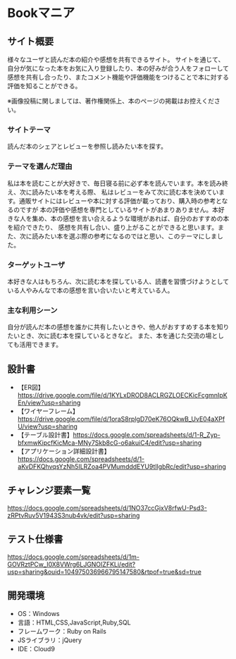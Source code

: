 # Bookマニア

## サイト概要
様々なユーザと読んだ本の紹介や感想を共有できるサイト。
サイトを通じて、自分が気になった本をお気に入り登録したり、本の好みが合う人をフォローして
感想を共有し合ったり、またコメント機能や評価機能をつけることで本に対する評価を知ることができる。

※画像投稿に関しましては、著作権関係上、本のページの掲載はお控えください。

### サイトテーマ
読んだ本のシェアとレビューを参照し読みたい本を探す。

### テーマを選んだ理由
私は本を読むことが大好きで、毎日寝る前に必ず本を読んでいます。本を読み終え、次に読みたい本を考える際、
私はレビューをみて次に読む本を決めています。通販サイトにはレビューや本に対する評価が載っており、購入時の参考となるのですが
本の評価や感想を専門としているサイトがあまりありません。本好きな人を集め、本の感想を言い合えるような環境があれば、自分のおすすめの本を紹介できたり、
感想を共有し合い、盛り上がることができると思います。また、次に読みたい本を選ぶ際の参考になるのではと思い、このテーマにしました。

### ターゲットユーザ
本好きな人はもちろん、次に読む本を探している人、読書を習慣づけようとしている人やみんなで本の感想を言い合いたいと考えている人。

### 主な利用シーン
自分が読んだ本の感想を誰かに共有したいときや、他人がおすすめする本を知りたいとき、次に読む本を探しているときなど。
また、本を通じた交流の場としても活用できます。


## 設計書
- 【ER図】https://drive.google.com/file/d/1KYLxDROD8ACLRGZLOECKicFcgmnIpKEn/view?usp=sharing
- 【ワイヤーフレーム】https://drive.google.com/file/d/1oraS8rplgD70eK76OQkwB_UvE04aXPfU/view?usp=sharing
- 【テーブル設計書】https://docs.google.com/spreadsheets/d/1-R_Zyp-bfxmwKipcfKicMca-MNy7Skb8cG-o6akuiC4/edit?usp=sharing
- 【アプリケーション詳細設計書】https://docs.google.com/spreadsheets/d/1-aKvDFKQhvqsYzNh5ILRZoa4PVMumdddEYU9tlIgbRc/edit?usp=sharing

## チャレンジ要素一覧
https://docs.google.com/spreadsheets/d/1NO37ccGjxV8rfwU-Psd3-zRPtvRuv5V1943S3nub4vk/edit?usp=sharing

## テスト仕様書
https://docs.google.com/spreadsheets/d/1m-GOVRztPCw_I0X8VWrg6LJGNOIZFKLi/edit?usp=sharing&ouid=104975036966795147580&rtpof=true&sd=true

## 開発環境
- OS：Windows
- 言語：HTML,CSS,JavaScript,Ruby,SQL
- フレームワーク：Ruby on Rails
- JSライブラリ：jQuery
- IDE：Cloud9
